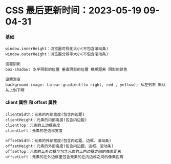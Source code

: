 <!--
 * @Description: css使用规范
 * @Author: panrui
 * @Date: 2023-04-25 08:57:17
 * @LastEditTime: 2023-05-19 09:04:31
 * @LastEditors: panrui
 * 不忘初心,不负梦想
-->

# CSS 最后更新时间：2023-05-19 09-04-31

#### 基础

```
window.innerHeight：浏览器可视化大小(不包含滚动条)
window.outerHeight：浏览器分辨率大小(不包含滚动条)

设置阴影
box-shadow: 水平阴影的位置 垂直阴影的位置 模糊距离 阴影的颜色

设置渐变
background-image: linear-gradient(to right, red , yellow); 从左到右 默认从上到下啊
```

#### client 属性 和 offset 属性

```
clientWidth：元素的内部宽度(包含内边距)
clientHeight：元素的内部高度(包含内边距)
clientTop：元素的上边框宽度
clientLeft：元素的左边框宽度

offsetWidth：元素的外部宽度(包含内边距、边框、滚动条)
offsetHeight：元素的外部高度(包含内边距、边框、滚动条)
offsetTop：元素的上外边框至包含元素的上内边框之间的像素距离
offsetLeft：元素的左外边框至包含元素的左内边框之间的像素距离
```

<!-- #### background-clip

定义背景的绘制区域

```css
background-clip: border-box; // 背景被裁剪到边框盒
background-clip: padding-box; // 背景被裁剪到内边距框
background-clip: content-box; // 背景被裁剪到内容框
```

#### background-origin

定义背景图片的定位区域

```css
background-origin: border-box; // 背景图片相对于边框盒定位
background-origin: padding-box; // 背景图片相对于内边距框定位
background-origin: content-box; // 背景图片相对于内容框定位
``` -->

<!-- #### border 属性

```css
border: 1px solid red; // 1px 线宽 solid 实线 red 颜色
border: 1px dashed red; // 1px 线宽 dashed 虚线 red 颜色
border: 1px dotted red; // 1px 线宽 dotted 点线 red 颜色
border: 1px double red; // 1px 线宽 double 双线 red 颜色
border: 1px groove red; // 1px 线宽 groove 3D凹 red 颜色
border: 1px ridge red; // 1px 线宽 ridge 3D凸 red 颜色
border: 1px inset red; // 1px 线宽 inset 3D inset red 颜色
border: 1px outset red; // 1px 线宽 outset 3D outset red 颜色
```

```css
border-top: 1px solid red; // 上边框
border-right: 1px solid red; // 右边框
border-bottom: 1px solid red; // 下边框
border-left: 1px solid red; // 左边框
```

```css
border-width: 1px; // 线宽
border-style: solid; // 线型
border-color: red; // 颜色
```

```css
border-top-width: 1px; // 上边框线宽
border-top-style: solid; // 上边框线型
border-top-color: red; // 上边框颜色
``` -->
